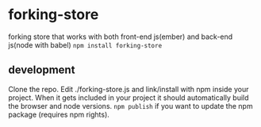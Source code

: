 # forking-store
forking store that works with both front-end js(ember) and back-end js(node with babel)
`npm install forking-store`

## development
Clone the repo.
Edit ./forking-store.js and link/install with npm inside your project.
When it gets included in your project it should automatically build the browser and node versions.
`npm publish` if you want to update the npm package (requires npm rights).
